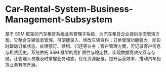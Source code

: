 # Car-Rental-System-Business-Management-Subsystem
基于 SSM 框架的汽车租赁系统业务管理子系统，为汽车租赁企业提供全面管理方案。它整合车辆信息管理，可便捷录入、修改车辆资料；订单管理功能强大，能实时跟踪订单状态，处理预订、续租、归还等业务；客户管理方面，可记录客户信息与租赁历史。系统依托 SSM 框架的高扩展性与稳定性，实现数据高效交互与存储，让管理人员能及时掌握业务动态，优化资源配置，提升运营效率，推动汽车租赁业务有序开展。 
